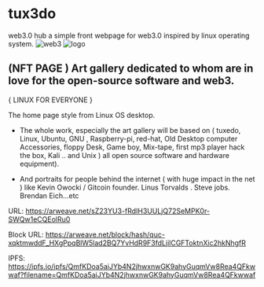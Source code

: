 # tux3do
web3.0 hub
a simple front webpage for web3.0 inspired by linux operating system.
![web3](https://user-images.githubusercontent.com/52472445/124770153-0169c580-df32-11eb-98da-a1b4fe359010.png)
![logo](https://user-images.githubusercontent.com/52472445/129717991-76d148df-8c7f-4293-8852-2c2cae715807.png)

## (NFT PAGE ) Art gallery dedicated to whom are in love for the open-source software and web3.

{ LINUX FOR EVERYONE }

The home page style from Linux OS desktop. 

* The whole work, especially the art gallery will be based on ( tuxedo, Linux, Ubuntu, GNU , Raspberry-pi, red-hat, Old Desktop computer Accessories, floppy Desk, Game boy, Mix-tape, first mp3 player hack the box, Kali .. and Unix ) all open source software and hardware equipment).

* And portraits for people behind the internet ( with huge impact in the net ) like Kevin Owocki / Gitcoin founder. Linus Torvalds . Steve jobs. Brendan Eich...etc


URL: https://arweave.net/sZ23YU3-fRdIH3UULjQ72SeMPK0r-SWQw1eCQEolRu0

Block URL: https://arweave.net/block/hash/quc-xqktmwddF_HXgPpqBlW5lad2BQ7YvHdR9F3fdLjilCGFToktnXic2hkNhgfR

IPFS: https://ipfs.io/ipfs/QmfKDoa5aiJYb4N2jhwxnwGK9ahyGuqmVw8Rea4QFkwwaf?filename=QmfKDoa5aiJYb4N2jhwxnwGK9ahyGuqmVw8Rea4QFkwwaf



